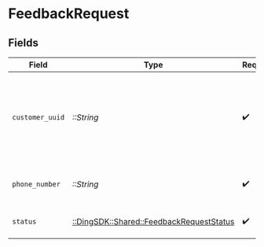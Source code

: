 # FeedbackRequest


## Fields

| Field                                                                                    | Type                                                                                     | Required                                                                                 | Description                                                                              | Example                                                                                  |
| ---------------------------------------------------------------------------------------- | ---------------------------------------------------------------------------------------- | ---------------------------------------------------------------------------------------- | ---------------------------------------------------------------------------------------- | ---------------------------------------------------------------------------------------- |
| `customer_uuid`                                                                          | *::String*                                                                               | :heavy_check_mark:                                                                       | Your customer UUID, which can be found in the API settings in the dashboard.             |                                                                                          |
| `phone_number`                                                                           | *::String*                                                                               | :heavy_check_mark:                                                                       | An E.164 formatted phone number.                                                         | +1234567890                                                                              |
| `status`                                                                                 | [::DingSDK::Shared::FeedbackRequestStatus](../../models/shared/feedbackrequeststatus.md) | :heavy_check_mark:                                                                       | The type of the feedback.                                                                | onboarded                                                                                |